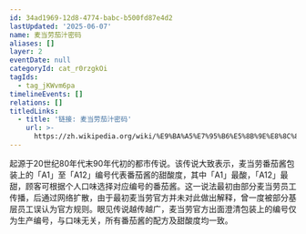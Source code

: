 ```yaml
---
id: 34ad1969-12d8-4774-babc-b500fd87e4d2
lastUpdated: '2025-06-07'
name: 麦当劳茄汁密码
aliases: []
layer: 2
eventDate: null
categoryId: cat_r0rzgkOi
tagIds:
  - tag_jKWvm6pa
timelineEvents: []
relations: []
titledLinks:
  - title: '链接: 麦当劳茄汁密码'
    url: >-
      https://zh.wikipedia.org/wiki/%E9%BA%A5%E7%95%B6%E5%8B%9E%E8%8C%84%E6%B1%81%E5%AF%86%E7%A2%BC
---
```

起源于20世纪80年代末90年代初的都市传说。该传说大致表示，麦当劳番茄酱包装上的「A1」至「A12」编号代表番茄酱的甜酸度，其中「A1」最酸，「A12」最甜，顾客可根据个人口味选择对应编号的番茄酱。这一说法最初由部分麦当劳员工传播，后通过网络扩散，由于最初麦当劳官方并未对此做出解释，曾一度被部分基层员工误认为官方规则。眼见传说越传越广，麦当劳官方出面澄清包装上的编号仅为生产编号，与口味无关，所有番茄酱的配方及甜酸度均一致。
